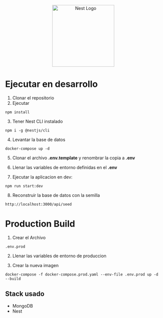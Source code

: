 <p align="center">
  <a href="http://nestjs.com/" target="blank"><img src="https://nestjs.com/img/logo-small.svg" width="200" alt="Nest Logo" /></a>
</p>

[circleci-image]: https://img.shields.io/circleci/build/github/nestjs/nest/master?token=abc123def456
[circleci-url]: https://circleci.com/gh/nestjs/nest

# Ejecutar en desarrollo


1. Clonar el repositorio
2. Ejecutar 

```
npm install
```

3. Tener Nest CLI instalado 
```
npm i -g @nestjs/cli
```

4. Levantar la base de datos
```
docker-compose up -d
```

5. Clonar el archivo __.env.template__ y renombrar la copia a __.env__

6. Llenar las variables de entorno definidas en el __.env__

7. Ejecutar la aplicacion en dev: 
```
npm run start:dev

```
8. Reconstruir la base de datos con la semilla
```
http://localhost:3000/api/seed
```


# Production Build
1. Crear el Archivo 
```
.env.prod
```

2. Llenar las variables de entorno de produccion

3. Crear la nueva imagen

```
docker-compose -f docker-compose.prod.yaml --env-file .env.prod up -d --build
```

## Stack usado
* MongoDB
* Nest
